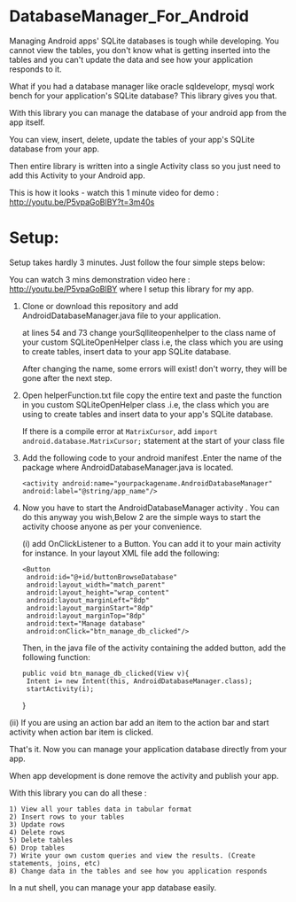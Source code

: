 DatabaseManager_For_Android
===========================

Managing Android apps' SQLite databases is tough while developing. You cannot view the tables, you don't know what is getting inserted into the tables and you can't update the data and see how your application responds to it.

What if you had a database manager like oracle sqldevelopr, mysql work bench for your application's SQLite database? This library gives you that.

With this library you can manage the database of your android app from the app itself. 

You can view, insert, delete, update the tables of your app's SQLite database from your app.

Then entire library is written into a single Activity class so you just need to add this Activity to your Android app.

This is how it looks - watch this 1 minute video for demo : http://youtu.be/P5vpaGoBlBY?t=3m40s

Setup:
======

Setup takes hardly 3 minutes. Just follow the four simple steps below: 

You can watch 3 mins demonstration video here : http://youtu.be/P5vpaGoBlBY where I setup this library for my app.

	
1) Clone or download this repository and add AndroidDatabaseManager.java file to your application.

   at lines 54 and 73 change yourSqlliteopenhelper to the class name of your custom SQLiteOpenHelper class i.e, the          class which you are using to create tables, insert data to your app SQLite database.
   
   After changing the name, some errors will exist! don't worry, they will be gone after the next step.


2) Open helperFunction.txt file copy the entire text and paste the function in you custom SQLiteOpenHelper class .i.e, the class which you are using to create tables and insert data to your app's SQLite database.

   If there is a compile error at `MatrixCursor`, add `import android.database.MatrixCursor;` statement at the start of your class file

3) Add the following code to your android manifest .Enter the name of the package where AndroidDatabaseManager.java is located.

	   <activity android:name="yourpackagename.AndroidDatabaseManager" android:label="@string/app_name"/>

4) Now you have to start the AndroidDatabaseManager activity . You can do this anyway you wish,Below 2 are the simple ways
   to start the activity choose anyone as per your convenience.
   
   (i)  add OnClickListener to a Button. You can add it to your main activity for instance. In your layout XML file add the following:
   
       <Button
        android:id="@+id/buttonBrowseDatabase"
        android:layout_width="match_parent"
        android:layout_height="wrap_content"
        android:layout_marginLeft="8dp"
        android:layout_marginStart="8dp"
        android:layout_marginTop="8dp"
        android:text="Manage database"
        android:onClick="btn_manage_db_clicked"/>
    	
	   	
	Then, in the java file of the activity containing the added button, add the following function:
	
	
	   public void btn_manage_db_clicked(View v){
        Intent i= new Intent(this, AndroidDatabaseManager.class);
        startActivity(i);
    }
			
	
(ii) If you are using an action bar add an item  to the action bar and start activity when action bar item is 			       clicked.
	 
That's it. Now you can manage your application database directly from your app.

When app development is done remove the activity and publish your app.

With this library you can do all these :

	1) View all your tables data in tabular format
	2) Insert rows to your tables
	3) Update rows
	4) Delete rows
	5) Delete tables
	6) Drop tables
	7) Write your own custom queries and view the results. (Create statements, joins, etc)
	8) Change data in the tables and see how you application responds

In a nut shell, you can manage your app database easily.
